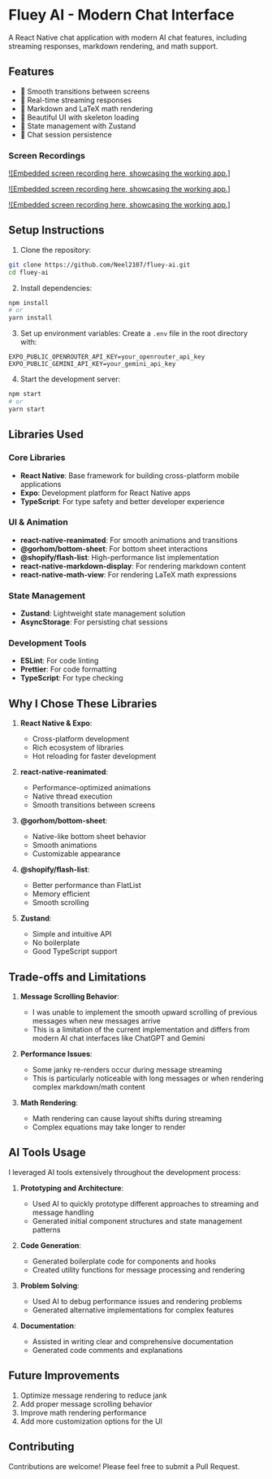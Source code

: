 # Fluey AI - Modern Chat Interface

A React Native chat application with modern AI chat features, including streaming responses, markdown rendering, and math support.

## Features

- 🚀 Smooth transitions between screens
- 💬 Real-time streaming responses
- 📝 Markdown and LaTeX math rendering
- 🎨 Beautiful UI with skeleton loading
- 🔄 State management with Zustand
- 💾 Chat session persistence

### Screen Recordings  

[![Embedded screen recording here, showcasing the working app.]](https://github.com/user-attachments/assets/5835eef5-cd11-4445-a5dc-d0d1f53f14e2)  

[![Embedded screen recording here, showcasing the working app.]](https://github.com/user-attachments/assets/b381a83e-1610-42b2-a3cb-c41545177287)  

[![Embedded screen recording here, showcasing the working app.]](https://github.com/user-attachments/assets/884b01dd-c31f-4861-b184-4b00ab1cc040)  


## Setup Instructions

1. Clone the repository:
```bash
git clone https://github.com/Neel2107/fluey-ai.git
cd fluey-ai
```

2. Install dependencies:
```bash
npm install
# or
yarn install
```

3. Set up environment variables:
Create a `.env` file in the root directory with:
```
EXPO_PUBLIC_OPENROUTER_API_KEY=your_openrouter_api_key
EXPO_PUBLIC_GEMINI_API_KEY=your_gemini_api_key
```

4. Start the development server:
```bash
npm start
# or
yarn start
```

## Libraries Used

### Core Libraries
- **React Native**: Base framework for building cross-platform mobile applications
- **Expo**: Development platform for React Native apps
- **TypeScript**: For type safety and better developer experience

### UI & Animation
- **react-native-reanimated**: For smooth animations and transitions
- **@gorhom/bottom-sheet**: For bottom sheet interactions
- **@shopify/flash-list**: High-performance list implementation
- **react-native-markdown-display**: For rendering markdown content
- **react-native-math-view**: For rendering LaTeX math expressions

### State Management
- **Zustand**: Lightweight state management solution
- **AsyncStorage**: For persisting chat sessions

### Development Tools
- **ESLint**: For code linting
- **Prettier**: For code formatting
- **TypeScript**: For type checking

## Why I Chose These Libraries

1. **React Native & Expo**: 
   - Cross-platform development
   - Rich ecosystem of libraries
   - Hot reloading for faster development

2. **react-native-reanimated**:
   - Performance-optimized animations
   - Native thread execution
   - Smooth transitions between screens

3. **@gorhom/bottom-sheet**:
   - Native-like bottom sheet behavior
   - Smooth animations
   - Customizable appearance

4. **@shopify/flash-list**:
   - Better performance than FlatList
   - Memory efficient
   - Smooth scrolling

5. **Zustand**:
   - Simple and intuitive API
   - No boilerplate
   - Good TypeScript support

## Trade-offs and Limitations

1. **Message Scrolling Behavior**:
   - I was unable to implement the smooth upward scrolling of previous messages when new messages arrive
   - This is a limitation of the current implementation and differs from modern AI chat interfaces like ChatGPT and Gemini

2. **Performance Issues**:
   - Some janky re-renders occur during message streaming
   - This is particularly noticeable with long messages or when rendering complex markdown/math content

3. **Math Rendering**:
   - Math rendering can cause layout shifts during streaming
   - Complex equations may take longer to render

## AI Tools Usage

I leveraged AI tools extensively throughout the development process:

1. **Prototyping and Architecture**:
   - Used AI to quickly prototype different approaches to streaming and message handling
   - Generated initial component structures and state management patterns

2. **Code Generation**:
   - Generated boilerplate code for components and hooks
   - Created utility functions for message processing and rendering

3. **Problem Solving**:
   - Used AI to debug performance issues and rendering problems
   - Generated alternative implementations for complex features

4. **Documentation**:
   - Assisted in writing clear and comprehensive documentation
   - Generated code comments and explanations

## Future Improvements

1. Optimize message rendering to reduce jank
2. Add proper message scrolling behavior
3. Improve math rendering performance
4. Add more customization options for the UI

## Contributing

Contributions are welcome! Please feel free to submit a Pull Request.
